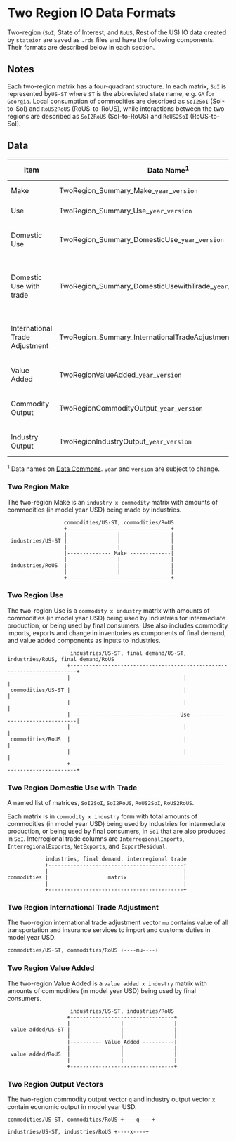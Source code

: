 # Two Region IO Data Formats

Two-region (`SoI`, State of Interest, and `RoUS`, Rest of the US) IO data created by `stateior` are saved as `.rds` files and have the following components. Their formats are described below in each section.

## Notes

Each two-region matrix has a four-quadrant structure. In each matrix, `SoI` is represented by`US-ST` where `ST` is the abbreviated state name, e.g. `GA` for `Georgia`. Local consumption of commodities are described as `SoI2SoI` (SoI-to-SoI) and `RoUS2RoUS` (RoUS-to-RoUS), while interactions between the two regions are described as `SoI2RoUS` (SoI-to-RoUS) and `RoUS2SoI` (RoUS-to-SoI).

## Data

| Item                           | Data Name<sup>1</sup>  | Data Structure | Description |
| ------------------------------ | ---------------------- | -------------- | ----------- |
| Make                           | TwoRegion_Summary_Make_`year`_`version` | matrix         | [The two-region Make](#Two-Region-Make) |
| Use                            | TwoRegion_Summary_Use_`year`_`version`  | matrix         | [The two-region Use](#Two-Region-Use) |
| Domestic Use                   | TwoRegion_Summary_DomesticUse_`year`_`version` | matrix         | [The two-region Domestic Use](#Two-Region-Use) |
| Domestic Use with trade        | TwoRegion_Summary_DomesticUsewithTrade_`year`_`version` | list | [The two-region Domestic Use with interregional trade](#Two-Region-Domestic-Use-with-Trade) |
| International Trade Adjustment | TwoRegion_Summary_InternationalTradeAdjustment_`year`_`version` | numeric vector | [The two-region International Trade Adjustment](#Two-Region-International-Trade-Adjustment) |
| Value Added                    | TwoRegionValueAdded_`year`_`version` | matrix         | [The two-region Value Added](#Two-Region-Value-Added) |
| Commodity Output               | TwoRegionCommodityOutput_`year`_`version` | numeric vector | [Two-region total output by commodity](#Two-Region-Output-Vectors) |
| Industry Output                | TwoRegionIndustryOutput_`year`_`version`  | numeric vector | [Two-region total output by industry](#Two-Region-Output-Vectors) |

<sup>1</sup> Data names on [Data Commons](https://edap-ord-data-commons.s3.amazonaws.com/index.html?prefix=stateio/). `year` and `version` are subject to change.

### Two Region Make
The two-region Make is an `industry x commodity` matrix with amounts of commodities (in model year USD) being made by industries.
```
                  commodities/US-ST, commodities/RoUS
                  +---------------------------------+
                  |                |                |
 industries/US-ST |                |                |
                  |                |                |
                  |-------------- Make -------------|
                  |                |                |
 industries/RoUS  |                |                |
                  |                |                |
                  +---------------------------------+
```

### Two Region Use
The two-region Use is a `commodity x industry` matrix with amounts of commodities (in model year USD) being used by industries for intermediate production, or being used by final consumers. Use also includes commodity imports, exports and change in inventories as components of final demand, and value added components as inputs to industries.

```
                    industries/US-ST, final demand/US-ST, industries/RoUS, final demand/RoUS
                   +------------------------------------------------------------------------+
                   |                                    |                                   |
 commodities/US-ST |                                    |                                   |
                   |                                    |                                   |
                   |---------------------------------- Use ---------------------------------|
                   |                                    |                                   |
 commodities/RoUS  |                                    |                                   |
                   |                                    |                                   |
                   +------------------------------------------------------------------------+
```

### Two Region Domestic Use with Trade
A named list of matrices, `SoI2SoI`, `SoI2RoUS`, `RoUS2SoI`, `RoUS2RoUS`.

Each matrix is in `commodity x industry` form with total amounts of commodities (in model year USD) being used by industries for intermediate production, or being used by final consumers, in `SoI` that are also produced in `SoI`. Interregional trade columns are `InterregionalImports`, `InterregionalExports`, `NetExports`, and `ExportResidual`.
```
            industries, final demand, interregional trade
            +-------------------------------------------+
            |                                           |
commodities |                   matrix                  |
            |                                           |
            +-------------------------------------------+
```

### Two Region International Trade Adjustment
The two-region international trade adjustment vector `mu` contains value of all transportation and insurance services to import and customs duties in model year USD. 
```
commodities/US-ST, commodities/RoUS +----mu----+
```

### Two Region Value Added
The two-region Value Added is a `value added x industry` matrix with amounts of commodities (in model year USD) being used by final consumers.
```
                    industries/US-ST, industries/RoUS
                   +---------------------------------+
                   |                |                |
 value added/US-ST |                |                |
                   |                |                |
                   |---------- Value Added ----------|
                   |                |                |
 value added/RoUS  |                |                |
                   |                |                |
                   +---------------------------------+
```

### Two Region Output Vectors
The two-region commodity output vector `q` and industry output vector `x` contain economic output in model year USD. 

```
commodities/US-ST, commodities/RoUS +----q----+

industries/US-ST, industries/RoUS +----x----+
```
